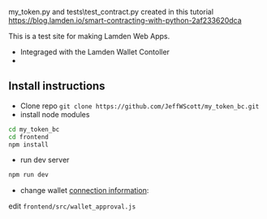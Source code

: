 my_token.py and tests\test_contract.py created in this tutorial
https://blog.lamden.io/smart-contracting-with-python-2af233620dca

This is a test site for making Lamden Web Apps.

- Integraged with the Lamden Wallet Contoller
- 

## Install instructions

- Clone repo `git clone https://github.com/JeffWScott/my_token_bc.git`
- install node modules

```bash
cd my_token_bc
cd frontend
npm install
```

- run dev server
```bash
npm run dev
```

- change wallet [connection information](https://docs.lamden.io/docs/develop/wallet_api/create_connection):

edit `frontend/src/wallet_approval.js`






